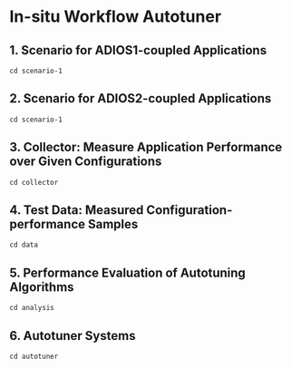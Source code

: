 # In-situ Workflow Autotuner
## 1. Scenario for ADIOS1-coupled Applications
```
cd scenario-1
```
## 2. Scenario for ADIOS2-coupled Applications
```
cd scenario-1
```
## 3. Collector: Measure Application Performance over Given Configurations
```
cd collector
```
## 4. Test Data: Measured Configuration-performance Samples
```
cd data
```
## 5. Performance Evaluation of Autotuning Algorithms
```
cd analysis
```
## 6. Autotuner Systems
```
cd autotuner
```
